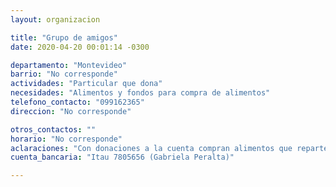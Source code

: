 ```yaml
---
layout: organizacion

title: "Grupo de amigos"
date: 2020-04-20 00:01:14 -0300

departamento: "Montevideo"
barrio: "No corresponde"
actividades: "Particular que dona"
necesidades: "Alimentos y fondos para compra de alimentos"
telefono_contacto: "099162365"
direccion: "No corresponde"

otros_contactos: ""
horario: "No corresponde"
aclaraciones: "Con donaciones a la cuenta compran alimentos que reparten a distintas ollas populares, principalmente por Marconi, Nuevo París y La Teja. También se pude coordinar con el número de contacto para que retiren donaciones a domicilio."
cuenta_bancaria: "Itau 7805656 (Gabriela Peralta)"

---
```

